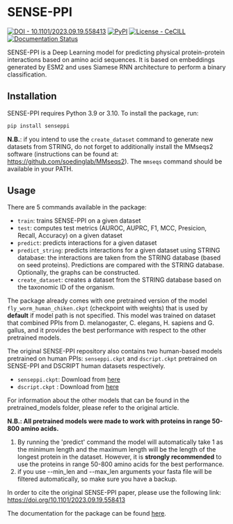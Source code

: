 SENSE-PPI
========================================

[![DOI - 10.1101/2023.09.19.558413](https://img.shields.io/badge/DOI-10.1101%2F2023.09.19.558413-blue)](https://doi.org/10.1101/2023.09.19.558413)
[![PyPI](https://img.shields.io/pypi/v/senseppi?logo=PyPi)](https://pypi.org/project/senseppi/)
[![License - CeCILL](https://img.shields.io/static/v1?label=License&message=CeCILL&color=2ea44f)](http://gitlab.lcqb.upmc.fr/Konstvv/SENSE-PPI/blob/master/LICENSE)
[![Documentation Status](https://readthedocs.org/projects/sense-ppi/badge/?version=latest)](https://sense-ppi.readthedocs.io/en/latest/?badge=latest)

SENSE-PPI is a Deep Learning model for predicting physical protein-protein interactions based on amino acid sequences. 
It is based on embeddings generated by ESM2 and uses Siamese RNN architecture to perform a binary classification.

## Installation

SENSE-PPI requires Python 3.9 or 3.10. To install the package, run:

```bash
pip install senseppi
```

**N.B.**: if you intend to use the `create_dataset` command to generate new datasets from STRING,
do not forget to additionally install the MMseqs2 software (instructions can be found at: https://github.com/soedinglab/MMseqs2).
The `mmseqs` command should be available in your PATH.

## Usage

There are 5 commands available in the package:

- `train`: trains SENSE-PPI on a given dataset
- `test`: computes test metrics (AUROC, AUPRC, F1, MCC, Presicion, Recall, Accuracy) on a given dataset
- `predict`: predicts interactions for a given dataset
- `predict_string`: predicts interactions for a given dataset using STRING database:
the interactions are taken from the STRING database (based on seed proteins). 
Predictions are compared with the STRING database. Optionally, the graphs can be constructed.
- `create_dataset`: creates a dataset from the STRING database based on the taxonomic ID of the organism.

The package already comes with one pretrained version of the model `fly_worm_human_chiken.ckpt` (checkpoint with weights) that is used by **default** if model path is not specified. 
This model was trained on dataset that combined PPIs from D. melanogaster, C. elegans, H. sapiens and G. gallus, and it provides the best performance with respect to the other pretrained models.

The original SENSE-PPI repository also contains two human-based models pretrained on human PPIs: `senseppi.ckpt` and `dscript.ckpt` pretrained on SENSE-PPI and DSCRIPT human datasets respectively.

- `senseppi.ckpt`: Download from [here](http://gitlab.lcqb.upmc.fr/Konstvv/SENSE-PPI/raw/master/pretrained_models/senseppi.ckpt)
- `dscript.ckpt` : Download from [here](http://gitlab.lcqb.upmc.fr/Konstvv/SENSE-PPI/raw/master/pretrained_models/dscript.ckpt)

For information about the other models that can be found in the pretrained_models folder, please refer to the original article.

**N.B.: All pretrained models were made to work with proteins in range 50-800 amino acids.**

1. By running the 'predict' command the model will automatically take 1 as the minimum length and the maximum length will be the length of the longest protein in the dataset. However, it is **strongly recommended** to use the proteins in range 50-800 amino acids for the best performance. 
2. if you use --min_len and --max_len arguments your fasta file will be filtered automatically, so make sure you have a backup.

In order to cite the original SENSE-PPI paper, please use the following link: https://doi.org/10.1101/2023.09.19.558413  

The documentation for the package can be found [here](https://sense-ppi.readthedocs.io/en/latest/).